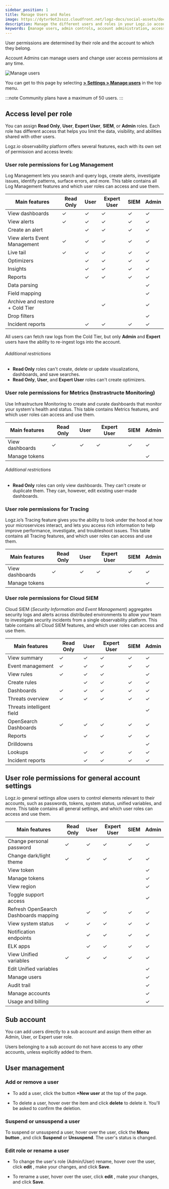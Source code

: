 ```yaml
---
sidebar_position: 1
title: Manage Users and Roles
image: https://dytvr9ot2sszz.cloudfront.net/logz-docs/social-assets/docs-social.jpg
description: Manage the different users and roles in your Logz.io account
keywords: [manage users, admin controls, account administration, access control]
---
```


User permissions are determined by their role and the account to which they belong.

Account Admins can manage users and change user access permissions at any time.

![Manage users](https://dytvr9ot2sszz.cloudfront.net/logz-docs/access-and-authentication/manage-users-demo.png)

You can get to this page
by selecting [**<i class="li li-gear"></i> > Settings > Manage users**](https://app.logz.io/#/dashboard/settings/manage-users)
in the top menu.

:::note
Community plans have a maximum of 50 users.
:::

## Access level per role

You can assign **Read Only**, **User**, **Expert User**, **SIEM**, or **Admin** roles. Each role has different access that helps you limit the data, visibility, and abilities shared with other users.

Logz.io observability platform offers several features, each with its own set of permission and access levels:

### User role permissions for Log Management

Log Management lets you search and query logs, create alerts, investigate issues, identify patterns, surface errors, and more. This table contains all Log Management features and which user roles can access and use them.


| **Main features**                       | Read Only | User | Expert User | SIEM | Admin
|-----------------------------------------|-----------|------|-------|-------|-----|
| View dashboards                         | ✓         | ✓    | ✓     | ✓     | ✓   |
| View alerts                             | ✓         | ✓    | ✓     | ✓     | ✓   |
| Create an alert                         |           | ✓    | ✓     | ✓     | ✓   |
| View alerts Event Management            | ✓         | ✓    | ✓     | ✓     | ✓   |
| Live tail                               | ✓         | ✓    | ✓     | ✓     | ✓   |
| Optimizers                              |           | ✓    | ✓     | ✓     | ✓   |
| Insights                                |           | ✓    | ✓     | ✓     | ✓   |
| Reports                                 |           | ✓    | ✓     | ✓     | ✓   |
| Data parsing                            |           |      |       |       | ✓   |
| Field mapping                           |           |      |       |       | ✓   |
| Archive and restore + Cold Tier                     |           |      | ✓     |       | ✓   |
| Drop filters                            |           |      |       |       | ✓   |
| Incident reports                        |           | ✓    | ✓     | ✓     | ✓   |

All users can fetch raw logs from the Cold Tier, but only **Admin** and **Expert** users have the ability to re-ingest logs into the account.

###### Additional restrictions

* **Read Only** roles can't create, delete or update visualizations, dashboards, and save searches.
* **Read Only**, **User**, and **Expert User** roles can't create optimizers.


### User role permissions for Metrics (Instrastructe Monitoring)

Use Infrastructure Monitoring to create and curate dashboards that monitor your system's health and status. This table contains Metrics features, and which user roles can access and use them.


| **Main features**                       | Read Only | User | Expert User | SIEM | Admin |
|-----------------------------------------|-----------|------|-------|------|-------|
| View dashboards                         | ✓         | ✓    | ✓     |  ✓   | ✓     |
| Manage tokens                           |           |      |       |      | ✓     |

###### Additional restrictions

* **Read Only** roles can only view dashboards. They can't create or duplicate them. They can, however, edit existing user-made dashboards.

### User role permissions for Tracing

Logz.io’s Tracing feature gives you the ability to look under the hood at how your microservices interact, and lets you access rich information to help improve performance, investigate, and troubleshoot issues. This table contains all Tracing features, and which user roles can access and use them.


| **Main features**                       | Read Only | User | Expert User | SIEM | Admin |
|-----------------------------------------|-----------|------|-------|-----|--------|
| View dashboards                         | ✓         | ✓    | ✓     | ✓   | ✓      |
| Manage tokens                           |           |      |       |     | ✓      |

### User role permissions for Cloud SIEM

Cloud SIEM (*Security Information and Event Management*) aggregates security logs and alerts across distributed environments to allow your team to investigate security incidents from a single observability platform. This table contains all Cloud SIEM features, and which user roles can access and use them.


| **Main features**                       | Read Only | User | Expert User | SIEM | Admin  |
|-----------------------------------------|-----------|------|-------|------|--------|
| View summary                            | ✓         | ✓    | ✓     | ✓     | ✓     |
| Event management                        | ✓         | ✓    | ✓     | ✓     | ✓     |
| View rules                              | ✓         | ✓    | ✓     |       | ✓     |
| Create rules                            |           | ✓    | ✓     | ✓     | ✓     |
| Dashboards                              | ✓         | ✓    | ✓     | ✓     | ✓     |
| Threats overview                        | ✓         | ✓    | ✓     | ✓     | ✓     |
| Threats intelligent field               |           |      |       |       | ✓     |
| OpenSearch Dashboards                   | ✓         | ✓    | ✓     | ✓     | ✓     |
| Reports                                 |           | ✓    | ✓     | ✓     | ✓     |
| Drilldowns                              |           |      |       |       | ✓     |
| Lookups                                 |           | ✓    | ✓     | ✓     | ✓     |
| Incident reports                        |           | ✓    | ✓     | ✓     | ✓     |


## User role permissions for general account settings

Logz.io general settings allow users to control elements relevant to their accounts, such as passwords, tokens, system status, unified variables, and more. This table contains all general settings, and which user roles can access and use them.

| **Main features**                       | Read Only | User | Expert User | SIEM | Admin |
|-----------------------------------------|-----------|------|-------|-------|------|
| Change personal password                | ✓         | ✓    | ✓     | ✓     | ✓     |
| Change dark/light theme                 | ✓         | ✓    | ✓     | ✓     | ✓     |
| View token                              |           |      |       |       | ✓     |
| Manage tokens                           |           |      |       |       | ✓     |
| View region                             |           |      |       |       | ✓     |
| Toggle support access                   |           |      |       |       | ✓     |
| Refresh OpenSearch Dashboards mapping   |           | ✓    | ✓     | ✓     | ✓     |
| View system status                      | ✓         | ✓    | ✓     | ✓     | ✓     |
| Notification endpoints                  |           | ✓    | ✓     | ✓     | ✓     |
| ELK apps                                |           | ✓    | ✓     | ✓     | ✓     |
| View Unified variables                  | ✓         | ✓    | ✓     | ✓     | ✓     |
| Edit Unified variables                  |           |      |       |       | ✓     |
| Manage users                            |           |      |       |       | ✓     |
| Audit trail                             |           |      |       |       | ✓     |
| Manage accounts                         |           |      |       |       | ✓     |
| Usage and billing                       |           |      |       |       | ✓     |


## Sub account
You can add users directly to a sub account and assign them either an Admin, User, or Expert user role.

Users belonging to a sub account do not have access to any other accounts, unless explicitly added to them.

## User management

<h3 id="user-management"> Add or remove a user</h3>

* To add a user,
  click the button **+New user** at the top of the page.

* To delete a user, hover over the item and click **delete** <i class="li li-trash"></i> to delete it. You'll be asked to confirm the deletion.

<h3 id="suspend-or-unsuspend-a-user"> Suspend or unsuspend a user</h3>

To suspend or unsuspend a user, hover over the user,
click the **Menu button <i class="li li-ellipsis-v"></i>**, and click **Suspend** or **Unsuspend**. The user's status is changed.

<h3 id="edit-role-or-rename-a-user"> Edit role or rename a user</h3>

* To change the user's role (Admin/User) rename, hover over the user, click **edit** <i class="li li-pencil"></i>, make your changes, and click **Save**.

* To rename a user, hover over the user, click **edit** <i class="li li-pencil"></i>, make your changes, and click **Save**.